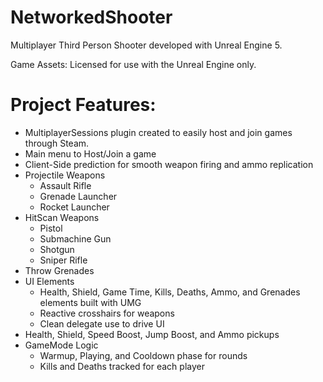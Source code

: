 # NetworkedShooter

Multiplayer Third Person Shooter developed with Unreal Engine 5.

Game Assets: Licensed for use with the Unreal Engine only.

# Project Features:
- MultiplayerSessions plugin created to easily host and join games through Steam.
- Main menu to Host/Join a game
- Client-Side prediction for smooth weapon firing and ammo replication
- Projectile Weapons
  - Assault Rifle
  - Grenade Launcher
  - Rocket Launcher
- HitScan Weapons
  - Pistol
  - Submachine Gun
  - Shotgun
  - Sniper Rifle
- Throw Grenades
- UI Elements
  - Health, Shield, Game Time, Kills, Deaths, Ammo, and Grenades elements built with UMG
  - Reactive crosshairs for weapons
  - Clean delegate use to drive UI
- Health, Shield, Speed Boost, Jump Boost, and Ammo pickups
- GameMode Logic
  - Warmup, Playing, and Cooldown phase for rounds
  - Kills and Deaths tracked for each player


